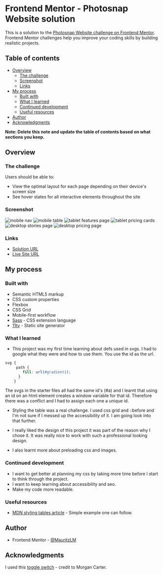 # Frontend Mentor - Photosnap Website solution

This is a solution to the [Photosnap Website challenge on Frontend Mentor](https://www.frontendmentor.io/challenges/photosnap-multipage-website-nMDSrNmNW). Frontend Mentor challenges help you improve your coding skills by building realistic projects. 

## Table of contents

- [Overview](#overview)
  - [The challenge](#the-challenge)
  - [Screenshot](#screenshot)
  - [Links](#links)
- [My process](#my-process)
  - [Built with](#built-with)
  - [What I learned](#what-i-learned)
  - [Continued development](#continued-development)
  - [Useful resources](#useful-resources)
- [Author](#author)
- [Acknowledgments](#acknowledgments)

**Note: Delete this note and update the table of contents based on what sections you keep.**

## Overview

### The challenge

Users should be able to:

- View the optimal layout for each page depending on their device's screen size
- See hover states for all interactive elements throughout the site

### Screenshot

![mobile nav](/screenshots/nav-mobile.png)
![mobile table](/screenshots/table-mobile.png)
![tablet features page](/screenshots/features-tablet.png)
![tablet pricing cards](/screenshots/pricing-tablet.png)
![desktop stories page](/screenshots/stories-desktop.png)
![desktop pricing page](/screenshots/pricing-desktop.png)

### Links

- [Solution URL](https://your-solution-url.com)
- [Live Site URL](https://fm-photosnap-project.netlify.app/)

## My process

### Built with

- Semantic HTML5 markup
- CSS custom properties
- Flexbox
- CSS Grid
- Mobile-first workflow
- [Sass](https://sass-lang.com/) - CSS extension language
- [11ty](https://www.11ty.dev/) - Static site generator


### What I learned

- This project was my first time learning about defs used in svgs. I had to google what they were and how to use them. You use the id as the url.

```css
svg {
     path {
        fill: url(#gradient1);
      }
    }

```
The svgs in the starter files all had the same id's (#a) and I learnt that using an id on an html element creates a window variable for that id. Therefore there was a conflict and I had to assign each one a unique id.

- Styling the table was a real challenge. I used css grid and ::before and I'm not sure if I messed up the accessibility of it. I am going look into that further.

- I really liked the design of this project it was part of the reason why I chose it. It was really nice to work with such a professional looking design.

- I also learnt more about preloading css and images.

### Continued development

- I want to get better at planning my css by taking more time before I start to think through the project.
- I want to keep learning about accessibility and seo.
- Make my code more readable.

### Useful resources

- [MDN styling tables article](https://developer.mozilla.org/en-US/docs/Learn/CSS/Building_blocks/Styling_tables) - Simple example one can follow.

## Author

- Frontend Mentor - [@MauritzLM](https://www.frontendmentor.io/profile/MauritzLM)

## Acknowledgments

I used this [toggle switch](https://codepen.io/morgoe/pen/VvzWQg) - credit to Morgan Carter.

